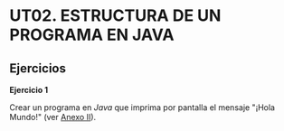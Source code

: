 # UT02. ESTRUCTURA DE UN PROGRAMA EN JAVA

## Ejercicios

__Ejercicio 1__

Crear un programa en _Java_ que imprima por pantalla el mensaje "¡Hola Mundo!" (ver [Anexo II](../anexos/anexo_ii.md)).
